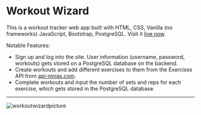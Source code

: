 # Workout Wizard

This is a workout tracker web app built with HTML, CSS, Vanilla (no frameworks) JavaScript, Bootstrap, PostgreSQL. Visit it [live now](https://workoutwizard.onrender.com/).


Notable Features:
- Sign up and log into the site. User information (username, password, workouts) gets stored on a PostgreSQL database on the backend.
- Create workouts and add different exercises to them from the Exercises API from [api-ninjas.com](https://api-ninjas.com/api/exercises).
- Complete workouts and input the number of sets and reps for each exercise, which gets stored in the PostgreSQL database.

---
![workoutwizardpicture](https://github.com/lightspeed1/workout-wizard-public/assets/49415592/c97e55f5-7e47-4a52-a4c8-3759fcc5e57b)
